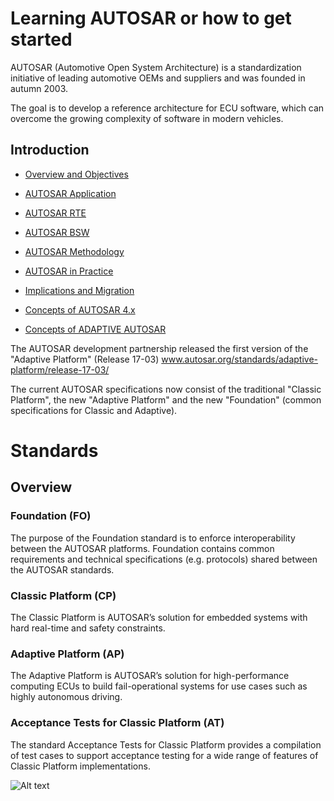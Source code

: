 # Learning AUTOSAR or how to get started

AUTOSAR (Automotive Open System Architecture) is a standardization initiative of leading automotive OEMs and suppliers and was founded in autumn 2003. 

The goal is to develop a reference architecture for ECU software, which can overcome the growing complexity of software in modern vehicles.

## Introduction

<!-- MarkdownTOC depth=4 -->

- [Overview and Objectives](#overview)
  
- [AUTOSAR Application](#application)
   
- [AUTOSAR RTE](#rte)
    
- [AUTOSAR BSW](#bsw)
    
- [AUTOSAR Methodology](#methodology)
    
- [AUTOSAR in Practice](#practice)
    
- [Implications and Migration](#implications)
    
- [Concepts of AUTOSAR 4.x](#concepts)
   
- [Concepts of ADAPTIVE AUTOSAR](#concepts)

The AUTOSAR development partnership released the first version of the "Adaptive Platform" (Release 17-03)
www.autosar.org/standards/adaptive-platform/release-17-03/

The current AUTOSAR specifications now consist of the traditional "Classic Platform", the new "Adaptive Platform" and the new "Foundation" (common specifications for Classic and Adaptive).
<!-- /MarkdownTOC -->

# Standards

## Overview

### Foundation (FO)
The purpose of the Foundation standard is to enforce interoperability between the AUTOSAR platforms.
Foundation contains common requirements and technical specifications (e.g. protocols) shared between the AUTOSAR standards.

### Classic Platform (CP)
The Classic Platform is AUTOSAR’s solution for embedded systems with hard real-time and safety constraints.

### Adaptive Platform (AP)
The Adaptive Platform is AUTOSAR’s solution for high-performance computing ECUs to build fail-operational systems for use cases such as highly autonomous driving.

### Acceptance Tests for Classic Platform (AT)
The standard Acceptance Tests for Classic Platform provides a compilation of test cases to support acceptance testing for a wide range of features of Classic Platform implementations.

![Alt text](https://cloud.githubusercontent.com/assets/10328871/25981946/30313856-36e1-11e7-9787-bcc85b65bdb5.png?raw=true)
 
